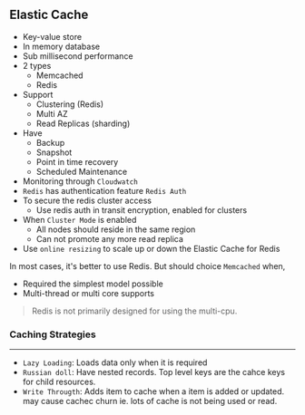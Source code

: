 ## Elastic Cache

- Key-value store
- In memory database
- Sub millisecond performance
- 2 types
  - Memcached
  - Redis
- Support
  - Clustering (Redis)
  - Multi AZ
  - Read Replicas (sharding)
- Have
  - Backup
  - Snapshot
  - Point in time recovery
  - Scheduled Maintenance
- Monitoring through `Cloudwatch`
- `Redis` has authentication feature `Redis Auth`
- To secure the redis cluster access
  - Use redis auth in transit encryption, enabled for clusters
- When `Cluster Mode` is enabled
  - All nodes should reside in the same region
  - Can not promote any more read replica
- Use `online resizing` to scale up or down the Elastic Cache for Redis

In most cases, it's better to use Redis. But should choice `Memcached` when,

- Required the simplest model possible
- Multi-thread or multi core supports

> Redis is not primarily designed for using the multi-cpu.

### Caching Strategies

---

- `Lazy Loading`: Loads data only when it is required
- `Russian doll`: Have nested records. Top level keys are the cahce keys for child resources.
- `Write Througth`: Adds item to cache when a item is added or updated. may cause cachec churn ie. lots of cache is not being used or read.
